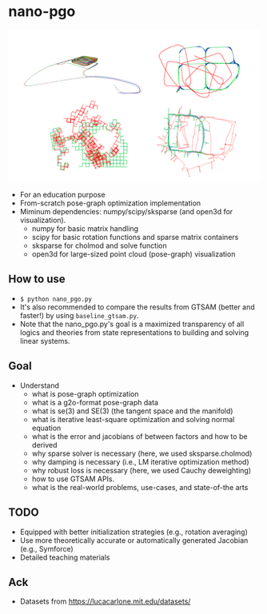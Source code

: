 # nano-pgo
 ![example results](docs/results/visualization/readme.png)
- For an education purpose
- From-scratch pose-graph optimization implementation 
- Miminum dependencies: numpy/scipy/sksparse (and open3d for visualization).
    - numpy for basic matrix handling 
    - scipy for basic rotation functions and sparse matrix containers 
    - sksparse for cholmod and solve function
    - open3d for large-sized point cloud (pose-graph) visualization

## How to use 
- `$ python nano_pgo.py`
- It's also recommended to compare the results from GTSAM (better and faster!) by using `baseline_gtsam.py`.
- Note that the nano_pgo.py's goal is a maximized transparency of all logics and theories from state representations to building and solving linear systems.

## Goal 
- Understand 
    - what is pose-graph optimization
    - what is a g2o-format pose-graph data 
    - what is se(3) and SE(3) (the tangent space and the manifold)
    - what is iterative least-square optimization and solving normal equation
    - what is the error and jacobians of between factors and how to be derived
    - why sparse solver is necessary (here, we used sksparse.cholmod)
    - why damping is necessary (i.e., LM iterative optimization method)
    - why robust loss is necessary (here, we used Cauchy deweighting)
    - how to use GTSAM APIs.
    - what is the real-world problems, use-cases, and state-of-the arts
    
## TODO
- Equipped with better initialization strategies (e.g., rotation averaging) 
- Use more theoretically accurate or automatically generated Jacobian (e.g., Symforce)
- Detailed teaching materials

## Ack 
- Datasets from https://lucacarlone.mit.edu/datasets/

